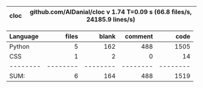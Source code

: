 cloc|github.com/AlDanial/cloc v 1.74  T=0.09 s (66.8 files/s, 24185.9 lines/s)
--- | ---

Language|files|blank|comment|code
:-------|-------:|-------:|-------:|-------:
Python|5|162|488|1505
CSS|1|2|0|14
--------|--------|--------|--------|--------
SUM:|6|164|488|1519
